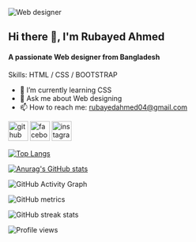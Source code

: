 ![Web designer](https://scontent.fdac5-2.fna.fbcdn.net/v/t39.30808-6/s960x960/269734594_1104251787051033_1465897105202165965_n.jpg?_nc_cat=107&ccb=1-5&_nc_sid=e3f864&_nc_eui2=AeEViyAw-F9gl2btzIFw-xS_LfOg2AOINjIt86DYA4g2Mis_RCAamD6aiWRQk02qUtMj0hJf1bgsPsEB--z27CpU&_nc_ohc=KOT08LIPge0AX_sL3pL&tn=EJOrTwxTO8jxamos&_nc_ht=scontent.fdac5-2.fna&oh=00_AT8jTQzGpcrimuV26qoOpDcChDJ0yI5jrSwGWJWF5y0qXw&oe=61CDDEF4)
## Hi there 👋, I'm Rubayed Ahmed
#### A passionate Web designer from Bangladesh

Skills: HTML / CSS / BOOTSTRAP

- 🌱 I’m currently learning CSS 
- 💬 Ask me about Web designing 
- 📫 How to reach me: rubayedahmed04@gmail.com 


[<img src='https://cdn.jsdelivr.net/npm/simple-icons@3.0.1/icons/github.svg' alt='github' height='40'>](https://github.com/ahmrubayed)  [<img src='https://cdn.jsdelivr.net/npm/simple-icons@3.0.1/icons/facebook.svg' alt='facebook' height='40'>](https://www.facebook.com/Rubayed)  [<img src='https://cdn.jsdelivr.net/npm/simple-icons@3.0.1/icons/instagram.svg' alt='instagram' height='40'>](https://www.instagram.com/ahm_rubayed/)  

[![Top Langs](https://github-readme-stats.vercel.app/api/top-langs/?username=ahmrubayed)](https://github.com/anuraghazra/github-readme-stats)

[![Anurag's GitHub stats](https://github-readme-stats.vercel.app/api?username=anuraghazra)](https://github.com/anuraghazra/github-readme-stats)
 

![GitHub Activity Graph](https://activity-graph.herokuapp.com/graph?username=ahmrubayed)  

![GitHub metrics](https://metrics.lecoq.io/ahmrubayed)  

![GitHub streak stats](https://github-readme-streak-stats.herokuapp.com/?user=ahmrubayed)  

![Profile views](https://gpvc.arturio.dev/ahmrubayed)  
